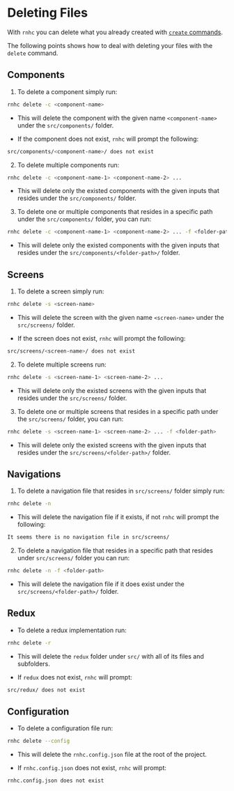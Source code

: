 # Deleting Files

With `rnhc` you can delete what you already created with [`create` commands](./CREATING_FILES.md).

The following points shows how to deal with deleting your files with the `delete` command.

## Components

1. To delete a component simply run:

```sh
rnhc delete -c <component-name>
```

- This will delete the component with the given name `<component-name>` under the `src/components/` folder.

- If the component does not exist, `rnhc` will prompt the following:

```sh
src/components/<component-name>/ does not exist
```

2. To delete multiple components run:

```sh
rnhc delete -c <component-name-1> <component-name-2> ...
```

- This will delete only the existed components with the given inputs that resides under the `src/components/` folder.

3. To delete one or multiple components that resides in a specific path under the `src/components/` folder, you can run:

```sh
rnhc delete -c <component-name-1> <component-name-2> ... -f <folder-path>
```

- This will delete only the existed components with the given inputs that resides under the `src/components/<folder-path>/` folder.

## Screens

1. To delete a screen simply run:

```sh
rnhc delete -s <screen-name>
```

- This will delete the screen with the given name `<screen-name>` under the `src/screens/` folder.

- If the screen does not exist, `rnhc` will prompt the following:

```sh
src/screens/<screen-name>/ does not exist
```

2. To delete multiple screens run:

```sh
rnhc delete -s <screen-name-1> <screen-name-2> ...
```

- This will delete only the existed screens with the given inputs that resides under the `src/screens/` folder.

3. To delete one or multiple screens that resides in a specific path under the `src/screens/` folder, you can run:

```sh
rnhc delete -s <screen-name-1> <screen-name-2> ... -f <folder-path>
```

- This will delete only the existed screens with the given inputs that resides under the `src/screens/<folder-path>/` folder.

## Navigations

1. To delete a navigation file that resides in `src/screens/` folder simply run:

```sh
rnhc delete -n
```

- This will delete the navigation file if it exists, if not `rnhc` will prompt the following:

```sh
It seems there is no navigation file in src/screens/
```

2. To delete a navigation file that resides in a specific path that resides under `src/screens/` folder you can run:

```sh
rnhc delete -n -f <folder-path>
```

- This will delete the navigation file if it does exist under the `src/screens/<folder-path>/` folder.

## Redux

- To delete a redux implementation run:

```sh
rnhc delete -r
```

- This will delete the `redux` folder under `src/` with all of its files and subfolders.

- If `redux` does not exist, `rnhc` will prompt:

```sh
src/redux/ does not exist
```

## Configuration

- To delete a configuration file run:

```sh
rnhc delete --config
```

- This will delete the `rnhc.config.json` file at the root of the project.

- If `rnhc.config.json` does not exist, `rnhc` will prompt:

```sh
rnhc.config.json does not exist
```
